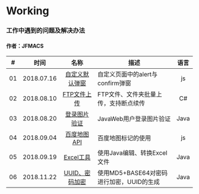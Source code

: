 # Working
### 工作中遇到的问题及解决办法
#### 作者：JFMACS

|#|时间|名称|描述|语言|
|--|--------|:-------:|------|:---:|
|01|2018.07.16|[自定义默认弹窗](/2018-2019/PopUp)|自定义页面中的alert与confirm弹窗|js|
|02|2018.08.10|[FTP文件上传](/2018-2019/UploadFiles-FTP)|FTP文件、文件夹批量上传，支持断点续传|C#|
|03|2018.08.20|[登录图片验证](/2018-2019/ValidateCode)|JavaWeb用户登录图片验证|Java|
|04|2018.09.04|[百度地图API](/2018-2019/BaiduMap)|百度地图标记的使用|js|
|05|2018.09.19|[Excel工具](/2018-2019/ExcelUtil)|使用Java编辑、转换Excel文件|Java|
|06|2018.11.22|[UUID、密码加密](/2018-2019/Md5AndBase64.java)|使用MD5+BASE64对密码进行加密，UUID的生成|Java|
